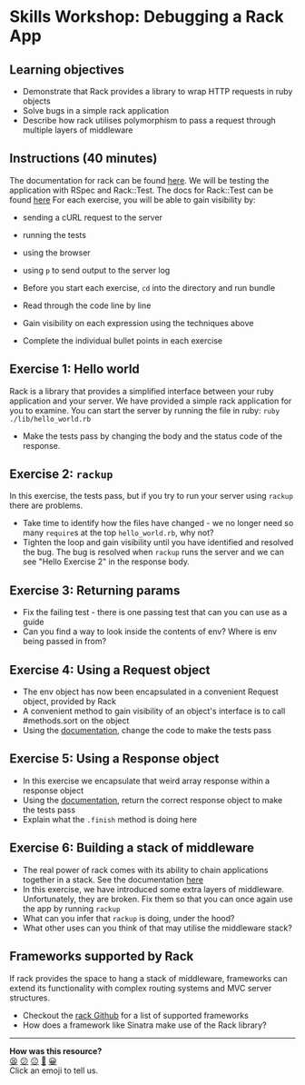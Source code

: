 # Skills Workshop: Debugging a Rack App

## Learning objectives
* Demonstrate that Rack provides a library to wrap HTTP requests in ruby objects
* Solve bugs in a simple rack application
* Describe how rack utilises polymorphism to pass a request through multiple layers of middleware

## Instructions (40 minutes)
The documentation for rack can be found [here](https://github.com/rack/rack).
We will be testing the application with RSpec and Rack::Test. The docs for Rack::Test can be found [here](https://github.com/brynary/rack-test)
For each exercise, you will be able to gain visibility by:
* sending a cURL request to the server
* running the tests
* using the browser
* using `p` to send output to the server log

* Before you start each exercise, `cd` into the directory and run bundle
* Read through the code line by line
* Gain visibility on each expression using the techniques above
* Complete the individual bullet points in each exercise

## Exercise 1: Hello world

Rack is a library that provides a simplified interface between your ruby application and your server. We have provided a simple rack application for you to examine. You can start the server by running the file in ruby: `ruby ./lib/hello_world.rb`

* Make the tests pass by changing the body and the status code of the response.

## Exercise 2: `rackup`

In this exercise, the tests pass, but if you try to run your server using `rackup` there are problems.
* Take time to identify how the files have changed - we no longer need so many `require`s at the top `hello_world.rb`, why not?
* Tighten the loop and gain visibility until you have identified and resolved the bug. The bug is resolved when `rackup` runs the server and we can see "Hello Exercise 2" in the response body.

## Exercise 3: Returning params

* Fix the failing test - there is one passing test that can you can use as a guide
* Can you find a way to look inside the contents of env? Where is env being passed in from?

## Exercise 4: Using a Request object

* The env object has now been encapsulated in a convenient Request object, provided by Rack
* A convenient method to gain visibility of an object's interface is to call #methods.sort on the object
* Using the [documentation](http://www.rubydoc.info/gems/rack/Rack/Request), change the code to make the tests pass

## Exercise 5: Using a Response object

* In this exercise we encapsulate that weird array response within a response object
* Using the [documentation](http://www.rubydoc.info/gems/rack/Rack/Response), return the correct response object to make the tests pass
* Explain what the `.finish` method is doing here

## Exercise 6: Building a stack of middleware

* The real power of rack comes with its ability to chain applications together in a stack. See the documentation [here](http://www.rubydoc.info/gems/rack/Rack/Builder)
* In this exercise, we have introduced some extra layers of middleware. Unfortunately, they are broken. Fix them so that you can once again use the app by running `rackup`
* What can you infer that `rackup` is doing, under the hood?
* What other uses can you think of that may utilise the middleware stack?

## Frameworks supported by Rack

If rack provides the space to hang a stack of middleware, frameworks can extend its functionality with complex routing systems and MVC server structures.
* Checkout the [rack Github](https://github.com/rack/rack) for a list of supported frameworks
* How does a framework like Sinatra make use of the Rack library?

<!-- BEGIN GENERATED SECTION DO NOT EDIT -->

---

**How was this resource?**  
[😫](https://airtable.com/shrUJ3t7KLMqVRFKR?prefill_Repository=skills-workshops&prefill_File=how_the_web_works/dissecting-rack-middleware/README.md&prefill_Sentiment=😫) [😕](https://airtable.com/shrUJ3t7KLMqVRFKR?prefill_Repository=skills-workshops&prefill_File=how_the_web_works/dissecting-rack-middleware/README.md&prefill_Sentiment=😕) [😐](https://airtable.com/shrUJ3t7KLMqVRFKR?prefill_Repository=skills-workshops&prefill_File=how_the_web_works/dissecting-rack-middleware/README.md&prefill_Sentiment=😐) [🙂](https://airtable.com/shrUJ3t7KLMqVRFKR?prefill_Repository=skills-workshops&prefill_File=how_the_web_works/dissecting-rack-middleware/README.md&prefill_Sentiment=🙂) [😀](https://airtable.com/shrUJ3t7KLMqVRFKR?prefill_Repository=skills-workshops&prefill_File=how_the_web_works/dissecting-rack-middleware/README.md&prefill_Sentiment=😀)  
Click an emoji to tell us.

<!-- END GENERATED SECTION DO NOT EDIT -->
